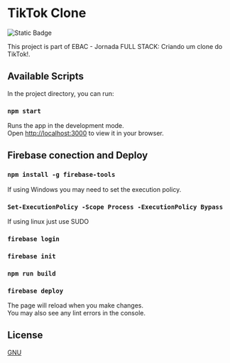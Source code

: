 # TikTok Clone

<img alt="Static Badge" src="https://img.shields.io/badge/projects_status-on_progress-orange">

This project is part of EBAC - Jornada FULL STACK: Criando um clone do TikTok!.

## Available Scripts

In the project directory, you can run:

### `npm start`

Runs the app in the development mode.\
Open [http://localhost:3000](http://localhost:3000) to view it in your browser.

## Firebase conection and Deploy

### `npm install -g firebase-tools`

If using Windows you may need to set the execution policy.
### `Set-ExecutionPolicy -Scope Process -ExecutionPolicy Bypass`
If using linux just use SUDO

### `firebase login`
### `firebase init`

### `npm run build`

### `firebase deploy`

The page will reload when you make changes.\
You may also see any lint errors in the console.

## License

[GNU](http://www.gnu.org/licenses/gpl.html)

